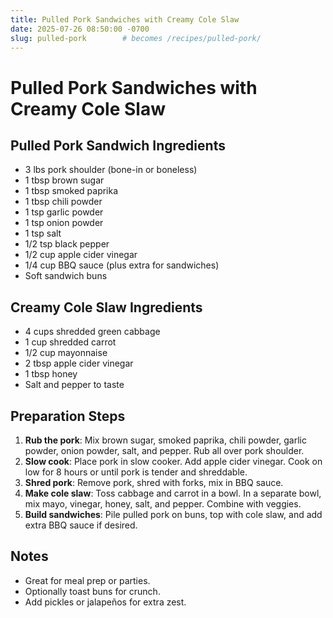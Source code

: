 ```yaml
---
title: Pulled Pork Sandwiches with Creamy Cole Slaw
date: 2025-07-26 08:50:00 -0700
slug: pulled-pork        # becomes /recipes/pulled-pork/
---
```


# Pulled Pork Sandwiches with Creamy Cole Slaw

## Pulled Pork Sandwich Ingredients
- 3 lbs pork shoulder (bone-in or boneless)  
- 1 tbsp brown sugar  
- 1 tbsp smoked paprika  
- 1 tbsp chili powder  
- 1 tsp garlic powder  
- 1 tsp onion powder  
- 1 tsp salt  
- 1/2 tsp black pepper  
- 1/2 cup apple cider vinegar  
- 1/4 cup BBQ sauce (plus extra for sandwiches)  
- Soft sandwich buns  

## Creamy Cole Slaw Ingredients
- 4 cups shredded green cabbage  
- 1 cup shredded carrot  
- 1/2 cup mayonnaise  
- 2 tbsp apple cider vinegar  
- 1 tbsp honey  
- Salt and pepper to taste  

## Preparation Steps
1. **Rub the pork**: Mix brown sugar, smoked paprika, chili powder, garlic powder, onion powder, salt, and pepper. Rub all over pork shoulder.
2. **Slow cook**: Place pork in slow cooker. Add apple cider vinegar. Cook on low for 8 hours or until pork is tender and shreddable.
3. **Shred pork**: Remove pork, shred with forks, mix in BBQ sauce.
4. **Make cole slaw**: Toss cabbage and carrot in a bowl. In a separate bowl, mix mayo, vinegar, honey, salt, and pepper. Combine with veggies.
5. **Build sandwiches**: Pile pulled pork on buns, top with cole slaw, and add extra BBQ sauce if desired.

## Notes
- Great for meal prep or parties.  
- Optionally toast buns for crunch.  
- Add pickles or jalapeños for extra zest.
